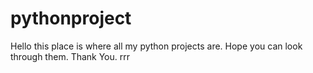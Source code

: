 # pythonproject
Hello this place is where all my python projects are. Hope you can look through them. Thank You.
rrr
